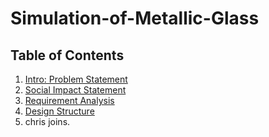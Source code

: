 # Simulation-of-Metallic-Glass

## Table of Contents

1. [Intro: Problem Statement](ProblemStatement.md)
2. [Social Impact Statement](sis.md)
3. [Requirement Analysis](requirement-analysis.md)
4. [Design Structure](design-structure.md)
5. chris joins.
